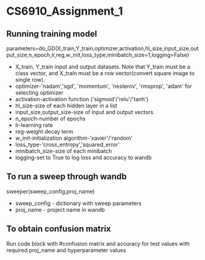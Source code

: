 # CS6910_Assignment_1

## Running training model
parameters=do_GD(X_train,Y_train,optimizer,activation,hl_size,input_size,output_size,n_epoch,lr,reg,w_init,loss_type,minibatch_size=1,logging=False)

- X_train, Y_train input and output datasets. Note that Y_train must be a class vector, and X_train must be a row vector(convert square image to single row).
- optimizer-'nadam','sgd', 'momentum', 'nesterov', 'rmsprop', 'adam' for selecting optimizer
- activation-activation function ('sigmoid'/'relu'/'tanh')
- hl_size-size of each hidden layer in a list
- input_size,output_size-size of input and output vectors
- n_epoch-number of epochs
- lr-learning rate
- reg-weight decay term
- w_init-initialization algorithm-'xavier'/'random'
- loss_type-'cross_entropy','squared_error'
- minibatch_size-size of each minibatch
- logging-set to True to log loss and accuracy to wandb

## To run a sweep through wandb
sweeper(sweep_config,proj_name)

- sweep_config - dictionary with sweep parameters 
- proj_name - project name in wandb

## To obtain confusion matrix 
Run code block with #confusion matrix and accuracy for test values 
with required proj_name and hyperparameter values
